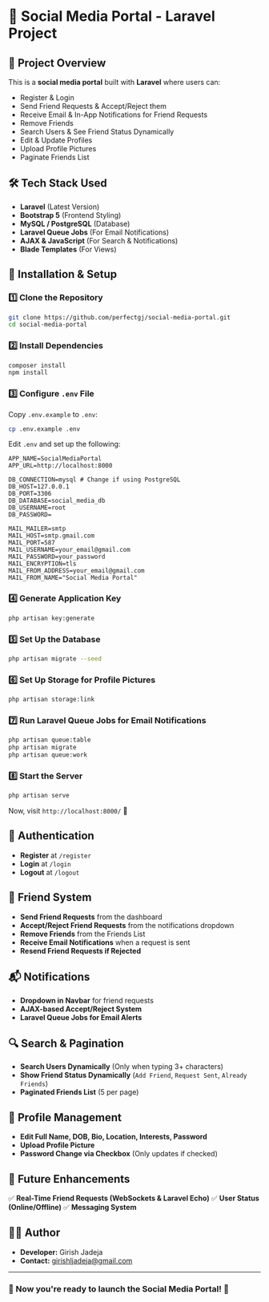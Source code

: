 # 📌 Social Media Portal - Laravel Project

## 📖 Project Overview
This is a **social media portal** built with **Laravel** where users can:
- Register & Login
- Send Friend Requests & Accept/Reject them
- Receive Email & In-App Notifications for Friend Requests
- Remove Friends
- Search Users & See Friend Status Dynamically
- Edit & Update Profiles
- Upload Profile Pictures
- Paginate Friends List

## 🛠️ Tech Stack Used
- **Laravel** (Latest Version)
- **Bootstrap 5** (Frontend Styling)
- **MySQL / PostgreSQL** (Database)
- **Laravel Queue Jobs** (For Email Notifications)
- **AJAX & JavaScript** (For Search & Notifications)
- **Blade Templates** (For Views)

## 🚀 Installation & Setup
### **1️⃣ Clone the Repository**
```bash
git clone https://github.com/perfectgj/social-media-portal.git
cd social-media-portal
```

### **2️⃣ Install Dependencies**
```bash
composer install
npm install
```

### **3️⃣ Configure `.env` File**
Copy `.env.example` to `.env`:
```bash
cp .env.example .env
```

Edit `.env` and set up the following:
```env
APP_NAME=SocialMediaPortal
APP_URL=http://localhost:8000

DB_CONNECTION=mysql # Change if using PostgreSQL
DB_HOST=127.0.0.1
DB_PORT=3306
DB_DATABASE=social_media_db
DB_USERNAME=root
DB_PASSWORD=

MAIL_MAILER=smtp
MAIL_HOST=smtp.gmail.com
MAIL_PORT=587
MAIL_USERNAME=your_email@gmail.com
MAIL_PASSWORD=your_password
MAIL_ENCRYPTION=tls
MAIL_FROM_ADDRESS=your_email@gmail.com
MAIL_FROM_NAME="Social Media Portal"
```

### **4️⃣ Generate Application Key**
```bash
php artisan key:generate
```

### **5️⃣ Set Up the Database**
```bash
php artisan migrate --seed
```

### **6️⃣ Set Up Storage for Profile Pictures**
```bash
php artisan storage:link
```

### **7️⃣ Run Laravel Queue Jobs for Email Notifications**
```bash
php artisan queue:table
php artisan migrate
php artisan queue:work
```

### **8️⃣ Start the Server**
```bash
php artisan serve
```

Now, visit `http://localhost:8000/` 🎉

## 🔐 Authentication
- **Register** at `/register`
- **Login** at `/login`
- **Logout** at `/logout`

## 👥 Friend System
- **Send Friend Requests** from the dashboard
- **Accept/Reject Friend Requests** from the notifications dropdown
- **Remove Friends** from the Friends List
- **Receive Email Notifications** when a request is sent
- **Resend Friend Requests if Rejected**

## 📬 Notifications
- **Dropdown in Navbar** for friend requests
- **AJAX-based Accept/Reject System**
- **Laravel Queue Jobs for Email Alerts**

## 🔍 Search & Pagination
- **Search Users Dynamically** (Only when typing 3+ characters)
- **Show Friend Status Dynamically** (`Add Friend`, `Request Sent`, `Already Friends`)
- **Paginated Friends List** (5 per page)

## 📝 Profile Management
- **Edit Full Name, DOB, Bio, Location, Interests, Password**
- **Upload Profile Picture**
- **Password Change via Checkbox** (Only updates if checked)

## 🎯 Future Enhancements
✅ **Real-Time Friend Requests (WebSockets & Laravel Echo)**
✅ **User Status (Online/Offline)**
✅ **Messaging System**

## 👨‍💻 Author
- **Developer:** Girish Jadeja
- **Contact:** girishljadeja@gmail.com

---
### 🎉 Now you're ready to launch the **Social Media Portal**! 🚀
